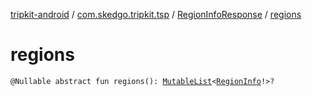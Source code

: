 [tripkit-android](../../index.md) / [com.skedgo.tripkit.tsp](../index.md) / [RegionInfoResponse](index.md) / [regions](./regions.md)

# regions

`@Nullable abstract fun regions(): `[`MutableList`](https://kotlinlang.org/api/latest/jvm/stdlib/kotlin.collections/-mutable-list/index.html)`<`[`RegionInfo`](../../com.skedgo.tripkit.data.tsp/-region-info/index.md)`!>?`